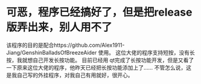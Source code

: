 ﻿# 可恶，程序已经搞好了，但是把release版弄出来，别人用不了

该程序的目的是配合https://github.com/Alex1911-Jiang/GenshinBalladsOfBreezeAider 使用。
这位大佬的程序支持短按，没有长按，我就想自己开发长按功能。
目前已经用 qt完成了长按功能开发，但是又看了一下原来这位大佬的程序，他昨天已经把长按功能添加上了……
不管怎么说，这是我自己写的外挂程序，对我自己有用就好，很开心。
